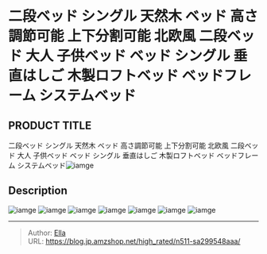 # 二段ベッド シングル 天然木 ベッド 高さ調節可能 上下分割可能 北欧風 二段ベッド 大人 子供ベッド  ベッド シングル 垂直はしご 木製ロフトベッド ベッドフレーム システムベッド


## PRODUCT TITLE 

二段ベッド シングル 天然木 ベッド 高さ調節可能 上下分割可能 北欧風 二段ベッド 大人 子供ベッド  ベッド シングル 垂直はしご 木製ロフトベッド ベッドフレーム システムベッド![iamge](nan)

## Description











![iamge](nan)
![iamge](nan)
![iamge](nan)
![iamge](nan)
![iamge](nan)
![iamge](nan)
![iamge](nan)


---

> Author: [Ella](https://blog.jp.amzshop.net/)  
> URL: https://blog.jp.amzshop.net/high_rated/n511-sa299548aaa/  

